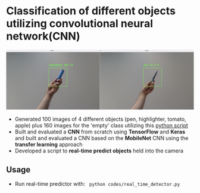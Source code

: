 # Classification of different objects utilizing convolutional neural network(CNN)
![demo](demo.png)

- Generated  100 images of 4 different objects (pen, highlighter, tomato, apple) plus 160 images for the 'empty' class utilizing this [python script](https://github.com/bonartm/imageclassifier)
- Built and evaluated a **CNN** from scratch using **TensorFlow** and **Keras** and built and evaluated a CNN based on the **MobileNet** CNN using the **transfer learning** approach
- Developed a script to **real-time predict objects** held into the camera

## Usage
- Run real-time predictor with: ``` python codes/real_time_detector.py``` 
